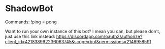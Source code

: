 # ShadowBot
Commands:
!ping = pong

Want to run your own instance of this bot? I mean you can, but please don't, just use this link instead:
https://discordapp.com/oauth2/authorize?client_id=421838962236063745&scope=bot&permissions=2146958591
